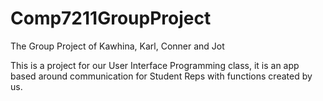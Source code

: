 # Comp7211GroupProject
The Group Project of Kawhina, Karl, Conner and Jot

This is a project for our User Interface Programming class, it is an app based around communication for Student Reps with functions
created by us. 
